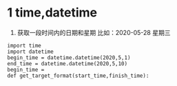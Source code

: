 # 1 time,datetime
1. 获取一段时间内的日期和星期
比如：2020-05-28 星期三
```
import time
import datetime
begin_time = datetime.datetime(2020,5,1)
end_time = datetime.datetime(2020,5,10)
begin_time = 
def get_target_format(start_time,finish_time):

``` 
<!--stackedit_data:
eyJoaXN0b3J5IjpbMTg2ODc4MTA4OSwxMzk5Njc2NzAwXX0=
-->